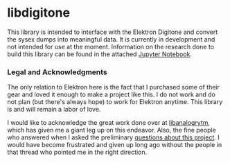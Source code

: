 # libdigitone

This library is intended to interface with the Elektron Digitone and convert the sysex dumps into meaningful data. It is 
currently in development and not intended for use at the moment. Information on the research done to build this library 
can be found in the attached [Jupyter Notebook](https://gitlab.com/dhuck/libdigitone/blob/production/doc/digitoner.ipynb).

### Legal and Acknowledgments

The only relation to Elektron here is the fact that I purchased some of their gear and loved it enough to make a project 
like this. I do not work and do not plan (but there's always hope) to work for Elektron anytime. This library is and will 
remain a labor of love. 

I would like to acknowledge the great work done over at [libanalogrytm](https://github.com/bsp2/libanalogrytm), which 
has given me a giant leg up on this endeavor. Also, the fine people who answered when I asked the preliminary 
[questions about this project](https://www.elektronauts.com/t/decoding-the-digitone-sysex/62731). I would have become
frustrated and given up long ago without the people in that thread who pointed me in the right direction.
